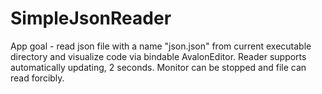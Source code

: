 # SimpleJsonReader
App goal - read json file with a name "json.json" from current executable directory and visualize code via bindable AvalonEditor. Reader supports automatically updating, 2 seconds. Monitor can be stopped and file can read forcibly.
